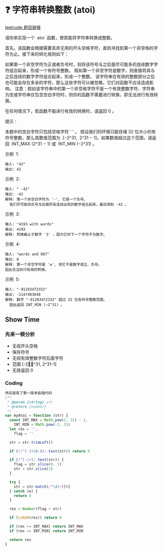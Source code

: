 # :question: 字符串转换整数 (atoi)

[leetcode 题目链接](https://leetcode-cn.com/problems/string-to-integer-atoi/)

请你来实现一个  atoi  函数，使其能将字符串转换成整数。

首先，该函数会根据需要丢弃无用的开头空格字符，直到寻找到第一个非空格的字符为止。接下来的转化规则如下：

如果第一个非空字符为正或者负号时，则将该符号与之后面尽可能多的连续数字字符组合起来，形成一个有符号整数。
假如第一个非空字符是数字，则直接将其与之后连续的数字字符组合起来，形成一个整数。
该字符串在有效的整数部分之后也可能会存在多余的字符，那么这些字符可以被忽略，它们对函数不应该造成影响。
注意：假如该字符串中的第一个非空格字符不是一个有效整数字符、字符串为空或字符串仅包含空白字符时，则你的函数不需要进行转换，即无法进行有效转换。

在任何情况下，若函数不能进行有效的转换时，请返回 0 。

提示：

本题中的空白字符只包括空格字符 ' ' 。
假设我们的环境只能存储 32 位大小的有符号整数，那么其数值范围为  [−2^31,  2^31 − 1]。如果数值超过这个范围，请返回  INT_MAX (2^31 − 1) 或  INT_MIN (−2^31) 。

示例  1:

    输入: "42"
    输出: 42

示例  2:

    输入: " -42"
    输出: -42
    解释: 第一个非空白字符为 '-', 它是一个负号。
      我们尽可能将负号与后面所有连续出现的数字组合起来，最后得到 -42 。

示例  3:

    输入: "4193 with words"
    输出: 4193
    解释: 转换截止于数字 '3' ，因为它的下一个字符不为数字。

示例  4:

    输入: "words and 987"
    输出: 0
    解释: 第一个非空字符是 'w', 但它不是数字或正、负号。
    因此无法执行有效的转换。

示例  5:

    输入: "-91283472332"
    输出: -2147483648
    解释: 数字 "-91283472332" 超过 32 位有符号整数范围。
      因此返回 INT_MIN (−2^31) 。

## Show Time

### 先来一顿分析

- 无视开头空格
- 保存符号
- 无视有效整数字符后面字符
- 范围 [-2^31, 2^31-1]
- 无效返回 0

### Coding

```js
然后就有了第一版本低端代码
/**
 * @param {string} str
 * @return {number}
 */
var myAtoi = function (str) {
  const INT_MAX = Math.pow(2, 31) - 1,
    INT_MIN = Math.pow(-2, 31)
  let res = '',
    flag = ''

  str = str.trimLeft()

  if (!/^[-|+|0-9]/.test(str)) return 0

  if (/^[-|+]/.test(str)) {
    flag = str.slice(0, 1)
    str = str.slice(1)
  }

  try {
    str = str.match(/^\d+/)[0]
  } catch (e) {
    return 0
  }

  res = Number(flag + str)

  if (isNaN(res)) return 0

  if (res >= INT_MAX) return INT_MAX
  if (res <= INT_MIN) return INT_MIN

  return res
}
```
